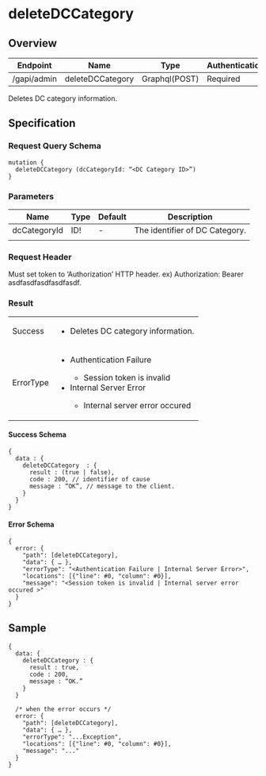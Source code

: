 # deleteDCCategory

## Overview

| Endpoint | Name | Type | Authentication |
| --- | --- | --- | --- |
| /gapi/admin | deleteDCCategory | Graphql(POST) | Required |

Deletes DC category information.

## Specification

### Request Query Schema

```text
mutation {
  deleteDCCategory (dcCategoryId: “<DC Category ID>”)
}
```

### Parameters

| Name | Type | Default | Description |
| --- | --- | --- | --- |
| dcCategoryId | ID! | - | The identifier of DC Category. |
|  |  |  |  |

### Request Header

Must set token to ‘Authorization’ HTTP header.
ex) Authorization: Bearer asdfasdfasdfasdfasdf.

### Result

<table>
<tr>
  <td>Success</td>
  <td><ul><li>Deletes DC category information.</li></ul></td>
</tr>
<tr>
  <td>ErrorType</td>
  <td>
    <ul>
      <li>Authentication Failure</li>
      <ul>
        <li>Session token is invalid</li>
      </ul>
      <li>Internal Server Error</li>
      <ul>
        <li>Internal server error occured</li>
      </ul>
    </ul>
  </td>
  </tr>
</table>

#### Success Schema

```text
{
  data : {
    deleteDCCategory  : {
      result : (true | false),
      code : 200, // identifier of cause
      message : “OK”, // message to the client.
    }
  }
}
```

#### Error Schema

```text
{
  error: {
    "path": [deleteDCCategory],
    "data": { … },
    "errorType": "<Authentication Failure | Internal Server Error>",
    "locations": [{"line": #0, "column": #0}],
    "message": "<Session token is invalid | Internal server error occured >"
  }
}
```

## Sample

```text
{
  data: {
    deleteDCCategory : {
      result : true,
      code : 200,
      message : “OK.”
    }
  }

  /* when the error occurs */
  error: {
    "path": [deleteDCCategory],
    "data": { … },
    "errorType": "...Exception",
    "locations": [{"line": #0, "column": #0}],
    "message": "..."
  }
}
```

